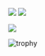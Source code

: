 ![](https://github-profile-summary-cards.vercel.app/api/cards/stats?username=shunya9811)
![](https://github-profile-summary-cards.vercel.app/api/cards/repos-per-language?username=shunya9811)

![](https://github-profile-summary-cards.vercel.app/api/cards/profile-details?username=shunya9811)

![trophy](https://github-profile-trophy.vercel.app/?username=shunya9811&column=8&margin-w=30&margin-h=15)
